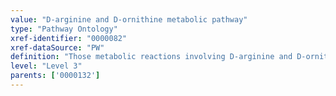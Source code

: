 ```yaml
---
value: "D-arginine and D-ornithine metabolic pathway"
type: "Pathway Ontology"
xref-identifier: "0000082"
xref-dataSource: "PW"
definition: "Those metabolic reactions involving D-arginine and D-ornithine as depicted in the KEGG diagram."
level: "Level 3"
parents: ['0000132']
---
```

